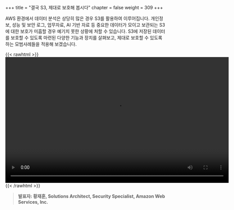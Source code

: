 +++
title = "결국 S3, 제대로 보호해 봅시다"
chapter = false
weight = 309
+++

AWS 환경에서 데이터 분석은 상당히 많은 경우 S3를 활용하여 이루어집니다. 개인정보, 성능 및 보안 로그, 업무자료, AI 기반 자료 등 중요한 데이터가 모이고 보관되는 S3에 대한 보호가 미흡할 경우 예기치 못한 상황에 처할 수 있습니다. S3에 저장된 데이터를 보호할 수 있도록 마련된 다양한 기능과 장치를 살펴보고, 제대로 보호할 수 있도록 하는 모범사례들을 적용해 보겠습니다.

{{< rawhtml >}}
<video width="696" height="392" controls>
  <source src="https://dxjsvn24c4x1f.cloudfront.net/OnDemandTracks/keynote_1.mp4" type="video/mp4">
  Your browser doesn't support video.
</video>
{{< /rawhtml >}}

>  **발표자: 황재훈, Solutions Architect, Security Specialist, Amazon Web Services, Inc.** 

